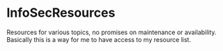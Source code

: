 # InfoSecResources
Resources for various topics, no promises on maintenance or availability.
Basically this is a way for me to have access to my resource list.
